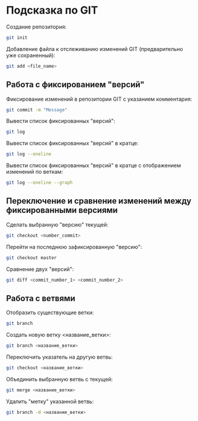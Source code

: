 # Подсказка по GIT

Создание репозитория:
```sh
git init
```
Добавление файла к отслеживанию изменений GIT (предварительно уже сохраненный):
```sh
git add <file_name>
```
## Работа с фиксированием "версий"

Фиксирование изменений в репозитории GIT с указанием комментария:
```sh
git commit -m "Message"
```
Вывести список фиксированных "версий":
```sh
git log
```
Вывести список фиксированных "версий" в кратце:
```sh
git log --oneline
```
Вывести список фиксированных "версий" в кратце c отображением изменений по веткам:
```sh
git log --oneline --graph
```
## Переключение и сравнение изменений между фиксированными версиями

Сделать выбранную "версию" текущей:
```sh
git checkout <number_commit>
```
Перейти на последнюю зафиксированную "версию":
```sh
git checkout master
```
Сравнение двух "версий":
```sh
git diff <commit_number_1> <commit_number_2>
```

## Работа с ветвями

Отобразить существующие ветки:
```sh
git branch
```
Создать новую ветку <название_ветки>:
```sh
git branch <название_ветки>
```
Переключить указатель на другую ветвь:
```sh
git checkout <название_ветки>
```
Объединить выбранную ветвь с текущей:
```sh
git merge <название_ветки>
```
Удалить "метку" указанной ветвь:
```sh
git branch -d <название_ветки>
```